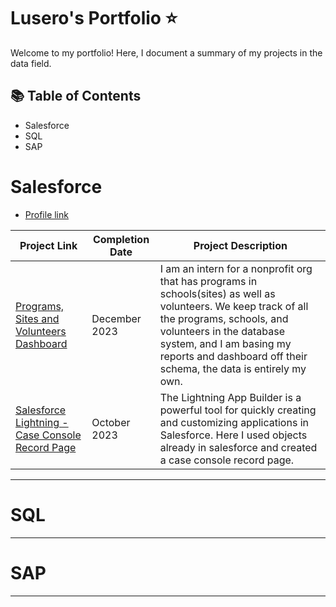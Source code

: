 #  Lusero's Portfolio ⭐

Welcome to my portfolio! Here, I document a summary of my projects in the data field. 

## 📚 Table of Contents
- Salesforce
- SQL
- SAP

# Salesforce 
- [Profile link](https://www.salesforce.com/trailblazer/luseronajera3305)

| Project Link | Completion Date | Project Description | 
|---|---|---|
| [Programs, Sites and Volunteers Dashboard](https://github.com/LuseroNajera/Salesforce-Projects/blob/719127bde4fa4604ac42180256e231283650e056/Programs%2C%20Sites%20and%20Volunteers%20Dashboard.md) | December 2023 | I am an intern for a nonprofit org that has programs in schools(sites) as well as volunteers. We keep track of all the programs, schools, and volunteers in the database system, and I am basing my reports and dashboard off their schema, the data is entirely my own.|
| [Salesforce Lightning - Case Console Record Page](https://github.com/LuseroNajera/Salesforce-Projects/blob/a403dd9b8d911cf0aa858399ba2b4f8ed4ade577/Case%20Console%20Record%20Page.md) | October 2023 | The Lightning App Builder is a powerful tool for quickly creating and customizing applications in Salesforce. Here I used objects already in salesforce and created a case console record page.|

***

# SQL


***
# SAP

***


